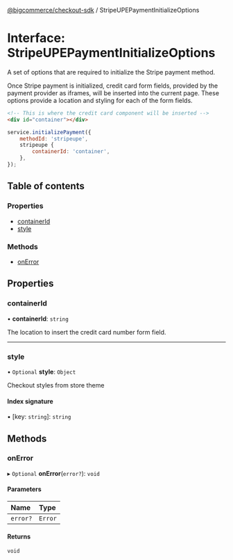 [@bigcommerce/checkout-sdk](../README.md) / StripeUPEPaymentInitializeOptions

# Interface: StripeUPEPaymentInitializeOptions

A set of options that are required to initialize the Stripe payment method.

Once Stripe payment is initialized, credit card form fields, provided by the
payment provider as iframes, will be inserted into the current page. These
options provide a location and styling for each of the form fields.

```html
<!-- This is where the credit card component will be inserted -->
<div id="container"></div>
```

```js
service.initializePayment({
    methodId: 'stripeupe',
    stripeupe {
        containerId: 'container',
    },
});
```

## Table of contents

### Properties

- [containerId](StripeUPEPaymentInitializeOptions.md#containerid)
- [style](StripeUPEPaymentInitializeOptions.md#style)

### Methods

- [onError](StripeUPEPaymentInitializeOptions.md#onerror)

## Properties

### containerId

• **containerId**: `string`

The location to insert the credit card number form field.

___

### style

• `Optional` **style**: `Object`

Checkout styles from store theme

#### Index signature

▪ [key: `string`]: `string`

## Methods

### onError

▸ `Optional` **onError**(`error?`): `void`

#### Parameters

| Name | Type |
| :------ | :------ |
| `error?` | `Error` |

#### Returns

`void`

